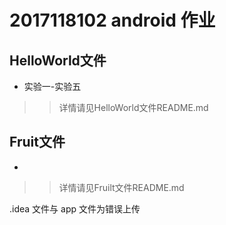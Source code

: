 2017118102 android 作业
=====
HelloWorld文件
-----
* 实验一-实验五
>>详情请见HelloWorld文件README.md

Fruit文件
-----
* 
>>详情请见Fruilt文件README.md

 .idea 文件与 app 文件为错误上传 
